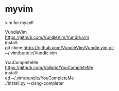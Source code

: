 # myvim
vim for myself

VundleVim  
https://github.com/VundleVim/Vundle.vim  
install:  
git clone https://github.com/VundleVim/Vundle.vim.git ~/.vim/bundle/Vundle.vim

YouCompleteMe  
https://github.com/Valloric/YouCompleteMe  
install:  
cd ~/.vim/bundle/YouCompleteMe  
./install.py --clang-completer
